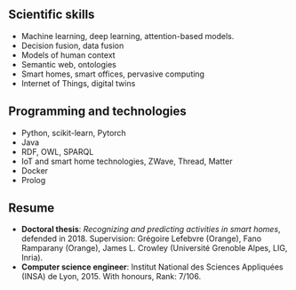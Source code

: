 ## Scientific skills

- Machine learning, deep learning, attention-based models.
- Decision fusion, data fusion
- Models of human context
- Semantic web, ontologies
- Smart homes, smart offices, pervasive computing
- Internet of Things, digital twins


## Programming and technologies

- Python, scikit-learn, Pytorch
- Java
- RDF, OWL, SPARQL
- IoT and smart home technologies, ZWave, Thread, Matter
- Docker
- Prolog


## Resume

- **Doctoral thesis**: *Recognizing and predicting activities in smart homes*, defended in 2018. Supervision: Grégoire Lefebvre (Orange), Fano Ramparany (Orange), James L. Crowley (Université Grenoble Alpes, LIG, Inria).
- **Computer science engineer**: Institut National des Sciences Appliquées (INSA) de Lyon, 2015. With honours, Rank: 7/106.

